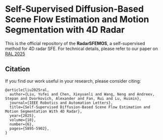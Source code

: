 # Self-Supervised Diffusion-Based Scene Flow Estimation and Motion Segmentation with 4D Radar

This is the official repository of the **RadarSFEMOS**, a self-supervised method for 4D radar SFE. 
For technical details, please refer to our paper on [RAL 2025](https://ieeexplore.ieee.org/document/10974572)

## Citation
If you find our work useful in your research, please consider citing:


```shell
@article{liu2025ral,
  author={Liu, Yufei and Chen, Xieyuanli and Wang, Neng and Andreev, Stepan and Dvorkovich, Alexander and Fan, Rui and Lu, Huimin},
  journal={IEEE Robotics and Automation Letters}, 
  title={Self-Supervised Diffusion-Based Scene Flow Estimation and Motion Segmentation With 4D Radar}, 
  year={2025},
  volume={10},
  number={6},
  pages={5895-5902},
}
